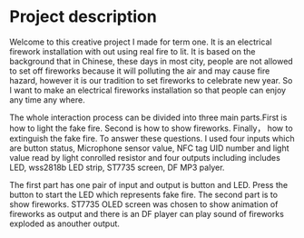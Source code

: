 # Project description

Welcome to this creative project I made for term one. It is an electrical firework installation with out using real fire to lit.
It is based on the background that in Chinese, these days in most city, people are not allowed to set off fireworks because it will polluting the air and may cause fire hazard, however it is our tradition to set fireworks to celebrate new year. So I want to make an electrical fireworks installation so that people can enjoy any time any where.

The whole interaction process can be divided into three main parts.First is how to light the fake fire. Second is how to show fireworks. Finally， how to extinguish the fake fire. To answer these questions. I used four inputs which are button status, Microphone sensor value, NFC tag UID number and light value read by light conrolled resistor and four outputs including includes LED, wss2818b LED strip, ST7735 screen, DF MP3 palyer. 

The first part has one pair of input and output is button and LED. Press the button to start the LED which represents fake fire. The second part is to show fireworks. ST7735 OLED screen was chosen to show animation of fireworks as output and there is an DF player can play sound of fireworks exploded as anouther output.
